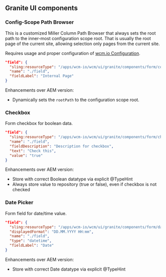 ## Granite UI components


### Config-Scope Path Browser

This is a customized Miller Column Path Browser that always sets the root path to the inner-most configuration scope root. That is usually the root page of the current site, allowing selection only pages from the current site.

Requires usage and proper configuration of [wcm.io Configuration](http://wcm.io/config/).


```json
"field": {
  "sling:resourceType": "/apps/wcm-io/wcm/ui/granite/components/form/configScopePathBrowser",
  "name": "./field",
  "fieldLabel": "Internal Page"
}
```

Enhancements over AEM version:

* Dynamically sets the `rootPath` to the configuration scope root.


### Checkbox

Form checkbox for boolean data.

```json
"field": {
  "sling:resourceType": "/apps/wcm-io/wcm/ui/granite/components/form/checkbox",
  "name": "./field",
  "fieldDescription": "Description for checkbox",
  "text": "Check this",
  "value": "true"
}
```

Enhancements over AEM version:

* Store with correct Boolean datatype via explicit @TypeHint
* Always store value to repository (true or false), even if checkbox is not checked


### Date Picker

Form field for date/time value.

```json
"field": {
  "sling:resourceType": "/apps/wcm-io/wcm/ui/granite/components/form/datepicker",
  "displayedFormat": "DD.MM.YYYY HH:mm",
  "name": "./field",
  "type": "datetime",
  "fieldLabel": "Date"
}
```

Enhancements over AEM version:

* Store with correct Date datatype via explicit @TypeHint
